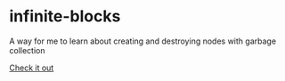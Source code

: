 infinite-blocks
===============

A way for me to learn about creating and destroying nodes with garbage collection

[Check it out](http://fender-guy.github.io/infinite-blocks/infinite-blocks.html)
